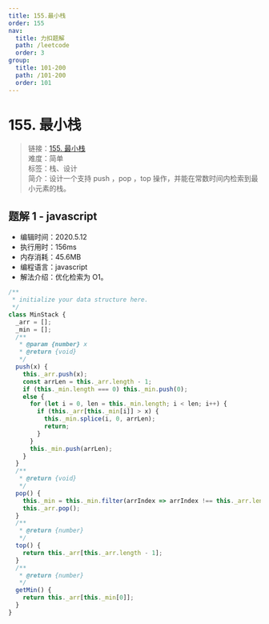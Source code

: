 ```yaml
---
title: 155.最小栈
order: 155
nav:
  title: 力扣题解
  path: /leetcode
  order: 3
group:
  title: 101-200
  path: /101-200
  order: 101
---
```


# 155. 最小栈

> 链接：[155. 最小栈](https://leetcode-cn.com/problems/min-stack/)  
> 难度：简单  
> 标签：栈、设计  
> 简介：设计一个支持 push ，pop ，top 操作，并能在常数时间内检索到最小元素的栈。

## 题解 1 - javascript

- 编辑时间：2020.5.12
- 执行用时：156ms
- 内存消耗：45.6MB
- 编程语言：javascript
- 解法介绍：优化检索为 O1。

```javascript
/**
 * initialize your data structure here.
 */
class MinStack {
  _arr = [];
  _min = [];
  /**
   * @param {number} x
   * @return {void}
   */
  push(x) {
    this._arr.push(x);
    const arrLen = this._arr.length - 1;
    if (this._min.length === 0) this._min.push(0);
    else {
      for (let i = 0, len = this._min.length; i < len; i++) {
        if (this._arr[this._min[i]] > x) {
          this._min.splice(i, 0, arrLen);
          return;
        }
      }
      this._min.push(arrLen);
    }
  }
  /**
   * @return {void}
   */
  pop() {
    this._min = this._min.filter(arrIndex => arrIndex !== this._arr.length - 1);
    this._arr.pop();
  }
  /**
   * @return {number}
   */
  top() {
    return this._arr[this._arr.length - 1];
  }
  /**
   * @return {number}
   */
  getMin() {
    return this._arr[this._min[0]];
  }
}
```
